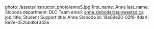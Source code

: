 photo: /assets/instructor_photo/anneS.jpg
first_name: Anne
last_name: Sloboda
department: DLC Team
email: anne.sloboda@sunwestsd.ca
job_title: Student Support
title: Anne Sloboda
id: 19a09e20-02f8-4da4-8e2e-052bbd84345e
